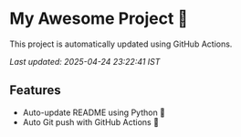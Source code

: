 # My Awesome Project 🚀

This project is automatically updated using GitHub Actions.

_Last updated: 2025-04-24 23:22:41 IST_

## Features
- Auto-update README using Python 🐍
- Auto Git push with GitHub Actions 🤖
